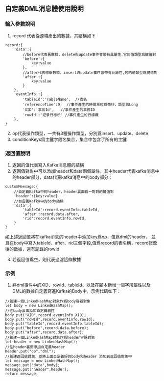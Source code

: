 ## 自定義DML消息體使用說明

### 輸入參數說明

1. record 代表從源端產出的數據，其結構如下

```
record:{
    'data':{
    	//before代表舊數據，delete與update事件會帶有此屬性,它的值類型爲鍵值對
    	'before':{
    		key:value
    	},
    	//after代表修新數據，insert與update事件會帶有此屬性,它的值類型爲鍵值對
    	'after':{
    		key:value
    	}
    },
    'eventInfo':{
    	'tableId':'TableName',	//表名
    	'referenceTime':0,	//事件產生的時間單位爲毫秒，類型爲Long
    	'XID':'事务Id',	//事件產生的事務ID
    	'rowId':'记录行标识'	//事件產生的行標識
    },
}
```

2. op代表操作類型，一共有3種操作類型，分別爲insert、update、delete
3. conditionKeys爲主鍵字段名集合，集合中包含了所有的主鍵

### 返回值說明

1. 返回的值代表寫入Kafka消息體的結構
2. 返回值對象中可以添加header和data兩個屬性，其中header代表kafka消息中的header部分，data代表kafka消息中的body部分：

```
customMeesage:{
	//自定義Kafka中的header，header裏面爲一對對的鍵值對
	'header':{key:value}
	//自定義Kafka中的body結構
	'data':{
		'tableId':record.eventInfo.tableId,
		'after':record.data.after,
		'rid':record.eventInfo.rowId,
	}
}
```

如上述返回值將在kafka消息的header中添加key爲op，值爲dml的header。
並且在body中寫入tableId、after、rid三個字段,值爲record的表名稱，record修改後的數據，還有記錄的rowId

3. 若返回值爲空，則代表過濾這條數據

### 示例

1. 將dml事件中的XID、rowId、tableId、以及在腳本新增一個字段屬性以及DML的數據自定義寫進Kafka的Body中，示例代碼如下：

```
//創建一個LinkedHashMap對象作爲body容器對象
let body = new LinkedHashMap();
//往body裏面添加自定義屬性
body.put("XID",record.eventInfo.XID);
body.put("rowId",record.eventInfo.rowId);
body.put("tableId",record.eventInfo.tableId);
body.put("before",record.data.before);
body.put("after",record.data.after);
//創建一個LinkedHashMap對象作爲header容器對象
let header = new LinkedHashMap();
//往header裏面添加自定義header
header.put("op","dml");
//創建返回值對象，並將上面自定義好的body和header 添加到返回值對象中
let message = new LinkedHashMap();
message.put("data",body);
message.put("header",header);
return message;
```
